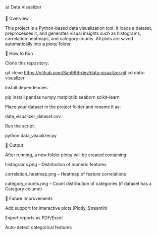 📊 Data Visualizer

🔹 Overview

This project is a Python-based data visualization tool.
It loads a dataset, preprocesses it, and generates visual insights such as histograms, correlation heatmaps, and category counts.
All plots are saved automatically into a plots/ folder.

🔹 How to Run

Clone this repository:

git clone https://github.com/San999-dev/data-visualizer.git
cd data-visualizer


Install dependencies:

pip install pandas numpy matplotlib seaborn scikit-learn


Place your dataset in the project folder and rename it as:

data_visualizer_dataset.csv


Run the script:

python data_visualizer.py

🔹 Output

After running, a new folder plots/ will be created containing:

histograms.png – Distribution of numeric features

correlation_heatmap.png – Heatmap of feature correlations

category_counts.png – Count distribution of categories (if dataset has a Category column)


🔹 Future Improvements

Add support for interactive plots (Plotly, Streamlit)

Export reports as PDF/Excel

Auto-detect categorical features

